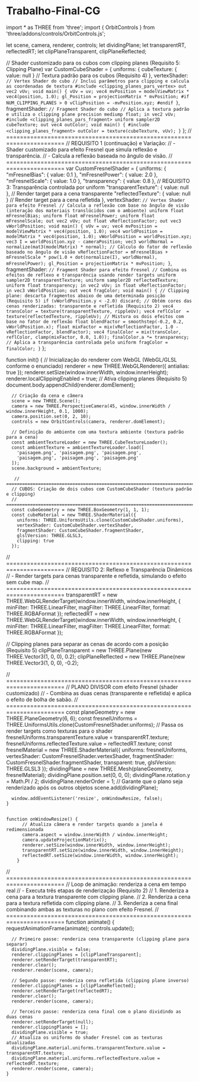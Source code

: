 # Trabalho-Final-CG
import * as THREE from 'three';
import { OrbitControls } from 'three/addons/controls/OrbitControls.js';

 let scene, camera, renderer, controls;
    let dividingPlane;
    let transparentRT, reflectedRT;
    let clipPlaneTransparent, clipPlaneReflected;

 // Shader customizado para os cubos com clipping planes (Requisito 5: Clipping Plane)
    var CustomCubeShader = {
      uniforms: {
        cubeTexture: { value: null } // Textura padrão para os cubos (Requisito 4)
      },
      vertexShader: `
        // Vertex Shader do cubo
        // Inclui parâmetros para clipping e calcula as coordenadas de textura
        #include <clipping_planes_pars_vertex>
        out vec2 vUv;
        void main() {
          vUv = uv;
          vec4 mvPosition = modelViewMatrix * vec4(position, 1.0);
          gl_Position = projectionMatrix * mvPosition;
          #if NUM_CLIPPING_PLANES > 0
            vClipPosition = -mvPosition.xyz;
          #endif
        }
      `,
      fragmentShader: `
        // Fragment Shader do cubo
        // Aplica a textura padrão e utiliza o clipping plane
        precision mediump float;
        in vec2 vUv;
        #include <clipping_planes_pars_fragment>
        uniform sampler2D cubeTexture;
        out vec4 outColor;
        void main() {
          #include <clipping_planes_fragment>
          outColor = texture(cubeTexture, vUv);
        }
      `
    };
  // =======================================================================
    // REQUISITO 1 (continuação) e Variação: 
    // - Shader customizado para efeito Fresnel que simula reflexão e transparência.
    // - Calcula a reflexão baseada no ângulo de visão.
    // =======================================================================
    var CustomFresnelShader = {
      uniforms: {
        "mFresnelBias": { value: 0.1 },
        "mFresnelPower": { value: 2.0 },
        "mFresnelScale": { value: 1.0 },
        "transparency": { value: 0.8 }, // REQUISITO 3: Transparência controlada por uniform
        "transparentTexture": { value: null }, // Render target para a cena transparente
        "reflectedTexture": { value: null }    // Render target para a cena refletida
      },
      vertexShader: `
          // Vertex Shader para efeito Fresnel
          // Calcula a reflexão com base no ângulo de visão (interação dos materiais translúcidos com o ambiente)
          uniform float mFresnelBias;
          uniform float mFresnelPower;
          uniform float mFresnelScale;
          out vec2 vUv;
          out float vReflectionFactor;
          out vec3 vWorldPosition;
          void main() {
            vUv = uv;
            vec4 mvPosition = modelViewMatrix * vec4(position, 1.0);
            vec4 worldPosition = modelMatrix * vec4(position, 1.0);
            vWorldPosition = worldPosition.xyz;
            vec3 I = worldPosition.xyz - cameraPosition;
            vec3 worldNormal = normalize(mat3(modelMatrix) * normal);
            // Cálculo do fator de reflexão baseado no ângulo de visão
            vReflectionFactor = mFresnelBias + mFresnelScale * pow(1.0 + dot(normalize(I), worldNormal), mFresnelPower);
            gl_Position = projectionMatrix * mvPosition;
          }
        `,
      fragmentShader: `
          // Fragment Shader para efeito Fresnel
          // Combina os efeitos de reflexo e transparência usando render targets
          uniform sampler2D transparentTexture;
          uniform sampler2D reflectedTexture;
          uniform float transparency;
          in vec2 vUv;
          in float vReflectionFactor;
          in vec3 vWorldPosition;
          out vec4 fragColor;
          void main() {
            // Clipping plane: descarta fragmentos abaixo de uma determinada posição (Requisito 5)
            if (vWorldPosition.y < -2.0) discard;
            // Obtém cores das cenas renderizadas: transparente e refletida (Requisito 2)
            vec4 transColor = texture(transparentTexture, rippleUv);
            vec4 reflColor  = texture(reflectedTexture, rippleUv);
            // Mistura os dois efeitos com base no fator de reflexão
            float blendFactor = smoothstep(-0.2, 0.2, vWorldPosition.x);
            float mixFactor = mix(vReflectionFactor, 1.0 - vReflectionFactor, blendFactor);
            vec4 finalColor = mix(transColor, reflColor, clamp(mixFactor, 0.0, 1.0));
            finalColor.a *= transparency; // Aplica a transparência controlada pelo uniform
            fragColor = finalColor;
          }
        `
    };



function init() {
    // Inicialização do renderer com WebGL (WebGL/GLSL conforme o enunciado)
      renderer = new THREE.WebGLRenderer({ antialias: true });
      renderer.setSize(window.innerWidth, window.innerHeight);
      renderer.localClippingEnabled = true; // Ativa clipping planes (Requisito 5)
      document.body.appendChild(renderer.domElement);
    
      // Criação da cena e câmera
      scene = new THREE.Scene();
      camera = new THREE.PerspectiveCamera(45, window.innerWidth / window.innerHeight, 0.1, 1000);
      camera.position.set(0, 2, 10);
      controls = new OrbitControls(camera, renderer.domElement);
    
      // Definição do ambiente com uma textura ambiente (textura padrão para a cena)
      const ambientTextureLoader = new THREE.CubeTextureLoader();
      const ambientTexture = ambientTextureLoader.load([
        'paisagem.png', 'paisagem.png', 'paisagem.png',
        'paisagem.png', 'paisagem.png', 'paisagem.png'
      ]);
      scene.background = ambientTexture;

       // =======================================================================
      // CUBOS: Criação de dois cubos com CustomCubeShader (textura padrão e clipping)
      // =======================================================================
      const cubeGeometry = new THREE.BoxGeometry(1, 1, 1);
      const cubeMaterial = new THREE.ShaderMaterial({
        uniforms: THREE.UniformsUtils.clone(CustomCubeShader.uniforms),
        vertexShader: CustomCubeShader.vertexShader,
        fragmentShader: CustomCubeShader.fragmentShader,
        glslVersion: THREE.GLSL3,
        clipping: true
      });
   
// =======================================================================
      // REQUISITO 2: Reflexo e Transparência Dinâmicos
      // - Render targets para cenas transparente e refletida, simulando o efeito sem cube map.
      // =======================================================================
      transparentRT = new THREE.WebGLRenderTarget(window.innerWidth, window.innerHeight, {
        minFilter: THREE.LinearFilter,
        magFilter: THREE.LinearFilter,
        format: THREE.RGBAFormat
      });
      reflectedRT = new THREE.WebGLRenderTarget(window.innerWidth, window.innerHeight, {
        minFilter: THREE.LinearFilter,
        magFilter: THREE.LinearFilter,
        format: THREE.RGBAFormat
      });

// Clipping planes para separar as cenas de acordo com a posição (Requisito 5)
      clipPlaneTransparent = new THREE.Plane(new THREE.Vector3(1, 0, 0), 0.2);
      clipPlaneReflected = new THREE.Plane(new THREE.Vector3(1, 0, 0), -0.2);

  // =======================================================================
      // PLANO DIVISOR com efeito Fresnel (shader customizado)
      // - Combina as duas cenas (transparente e refletida) e aplica o efeito de bolha de sabão.
      // =======================================================================
      const planeGeometry = new THREE.PlaneGeometry(6, 6);
      const fresnelUniforms = THREE.UniformsUtils.clone(CustomFresnelShader.uniforms);
      // Passa os render targets como texturas para o shader
      fresnelUniforms.transparentTexture.value = transparentRT.texture;
      fresnelUniforms.reflectedTexture.value = reflectedRT.texture;
      const fresnelMaterial = new THREE.ShaderMaterial({
        uniforms: fresnelUniforms,
        vertexShader: CustomFresnelShader.vertexShader,
        fragmentShader: CustomFresnelShader.fragmentShader,
        transparent: true,
        glslVersion: THREE.GLSL3
      });
      dividingPlane = new THREE.Mesh(planeGeometry, fresnelMaterial);
      dividingPlane.position.set(0, 0, 0);
      dividingPlane.rotation.y = Math.PI / 2;
      dividingPlane.renderOrder = 1; // Garante que o plano seja renderizado após os outros objetos
      scene.add(dividingPlane);

      window.addEventListener('resize', onWindowResize, false);
    }


    function onWindowResize() {
          // Atualiza câmera e render targets quando a janela é redimensionada
          camera.aspect = window.innerWidth / window.innerHeight;
          camera.updateProjectionMatrix();
          renderer.setSize(window.innerWidth, window.innerHeight);
          transparentRT.setSize(window.innerWidth, window.innerHeight);
          reflectedRT.setSize(window.innerWidth, window.innerHeight);
        }
    
 // =======================================================================
    // Loop de animação: renderiza a cena em tempo real
    // - Executa três etapas de renderização (Requisito 2)
    //   1. Renderiza a cena para a textura transparente com clipping plane.
    //   2. Renderiza a cena para a textura refletida com clipping plane.
    //   3. Renderiza a cena final combinando ambas as texturas no plano com efeito Fresnel.
    // =======================================================================
    function animate() {
      requestAnimationFrame(animate);
      controls.update();

      // Primeiro passe: renderiza cena transparente (clipping plane para separar)
      dividingPlane.visible = false;
      renderer.clippingPlanes = [clipPlaneTransparent];
      renderer.setRenderTarget(transparentRT);
      renderer.clear();
      renderer.render(scene, camera);

      // Segundo passe: renderiza cena refletida (clipping plane inverso)
      renderer.clippingPlanes = [clipPlaneReflected];
      renderer.setRenderTarget(reflectedRT);
      renderer.clear();
      renderer.render(scene, camera);

      // Terceiro passe: renderiza cena final com o plano dividindo as duas cenas
      renderer.setRenderTarget(null);
      renderer.clippingPlanes = [];
      dividingPlane.visible = true;
      // Atualiza os uniforms do shader Fresnel com as texturas atualizadas
      dividingPlane.material.uniforms.transparentTexture.value = transparentRT.texture;
      dividingPlane.material.uniforms.reflectedTexture.value = reflectedRT.texture;
      renderer.render(scene, camera);
    }
  </script>

















      
